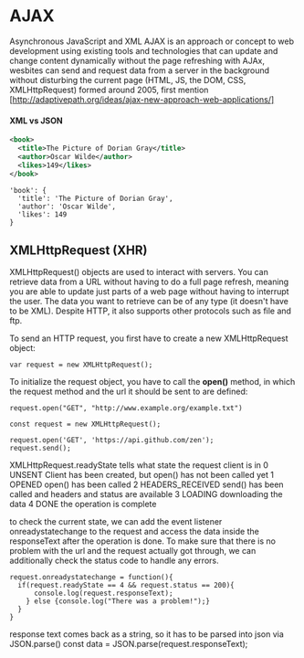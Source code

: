 # AJAX
Asynchronous JavaScript and XML
AJAX is an approach or concept to web development using existing tools and technologies
that can update and change content dynamically without the page refreshing 
with AJAx, wesbites can send and request data from a server in the background without disturbing the current page
(HTML, JS, the DOM, CSS, XMLHttpRequest) 
formed around 2005, first mention [http://adaptivepath.org/ideas/ajax-new-approach-web-applications/]


#### XML vs JSON
```XML
<book>
  <title>The Picture of Dorian Gray</title>
  <author>Oscar Wilde</author>
  <likes>149</likes>
</book>
```
```JS
'book': {
  'title': 'The Picture of Dorian Gray',
  'author': 'Oscar Wilde',
  'likes': 149
}
```

## XMLHttpRequest (XHR)
XMLHttpRequest() objects are used to interact with servers. You can retrieve data from a URL without having to do a full page refresh, meaning you are able to update just parts of a web page without having to interrupt the user. The data you want to retrieve can be of any type (it doesn't have to be XML). Despite HTTP, it also supports other protocols such as file and ftp.

To send an HTTP request, you first have to create a new XMLHttpRequest object:
```JS
var request = new XMLHttpRequest();
```
To initialize the request object, you have to call the **open()** method, in which the request method and the url it should be sent to are defined:
```JS
request.open("GET", "http://www.example.org/example.txt")
```


```JS
const request = new XMLHttpRequest();

request.open('GET', 'https://api.github.com/zen');
request.send();
```

XMLHttpRequest.readyState tells what state the request client is in
0 UNSENT Client has been created, but open() has not been called yet
1 OPENED open() has been called
2 HEADERS_RECEIVED send() has been called and headers and status are available
3 LOADING downloading the data
4 DONE the operation is complete

to check the current state, we can add the event listener onreadystatechange to the request and access the data inside the responseText after the operation is done. To make sure that there is no problem with the url and the request actually got through, we can additionally check the status code to handle any errors.

```JS
request.onreadystatechange = function(){
  if(request.readyState == 4 && request.status == 200){
      console.log(request.responseText);
    } else {console.log("There was a problem!");}
  }
}
```
response text comes back as a string, so it has to be parsed into json via JSON.parse()
const data = JSON.parse(request.responseText);